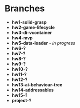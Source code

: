 # Branches

* **hw1-solid-grasp**
* **hw2-game-lifecycle**
* **hw3-di-vcontainer**
* **hw4-mvp**
* **hw5-data-loader** - _in progress_
* **hw6-?**
* **hw7-?**
* **hw8-?**
* **hw9-?**
* **hw10-?**
* **hw11-?**
* **hw12-?**
* **hw13-ai-behaviour-tree**
* **hw14-addressables**
* **hw15-?**
* **project-?**

